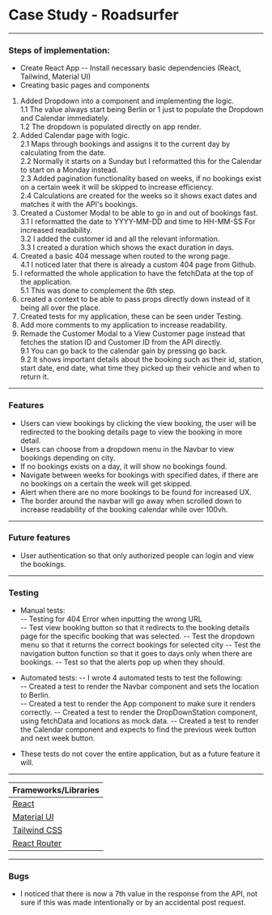 # Case Study - Roadsurfer

---

### Steps of implementation:

- Create React App
-- Install necessary basic dependencies (React, Tailwind, Material UI) 
- Creating basic pages and components  
1. Added Dropdown into a component and implementing the logic.  
  1.1 The value always start being Berlin or 1 just to populate the Dropdown and Calendar immediately.  
  1.2 The dropdown is populated directly on app render.  
2. Added Calendar page with logic.  
  2.1 Maps through bookings and assigns it to the current day by calculating from the date.  
  2.2 Normally it starts on a Sunday but I reformatted this for the Calendar to start on a Monday instead.  
  2.3 Added pagination functionality based on weeks, if no bookings exist on a certain week it will be skipped to increase efficiency.  
  2.4 Calculations are created for the weeks so it shows exact dates and matches it with the API's bookings.
3. Created a Customer Modal to be able to go in and out of bookings fast.  
  3.1 I reformatted the date to YYYY-MM-DD and time to HH-MM-SS For increased readability.    
  3.2 I added the customer id and all the relevant information.  
  3.3 I created a duration which shows the exact duration in days.  
4. Created a basic 404 message when routed to the wrong page.  
  4.1 I noticed later that there is already a custom 404 page from Github.  
5. I reformatted the whole application to have the fetchData at the top of the application.  
  5.1 This was done to complement the 6th step.  
6. created a context to be able to pass props directly down instead of it being all over the place.  
7. Created tests for my application, these can be seen under Testing.  
8. Add more comments to my application to increase readability.  
9. Remade the Customer Modal to a View Customer page instead that fetches the station ID and Customer ID from the API directly.  
  9.1 You can go back to the calendar gain by pressing go back.  
  9.2 It shows important details about the booking such as their id, station, start date, end date, what time they picked up their vehicle and when to return it.  


----

### Features
- Users can view bookings by clicking the view booking, the user will be redirected to the booking details page to view the booking in more detail.  
- Users can choose from a dropdown menu in the Navbar to view bookings depending on city.  
- If no bookings exists on a day, it will show no bookings found.  
- Navigate between weeks for bookings with specified dates, if there are no bookings on a certain the week will get skipped.
- Alert when there are no more bookings to be found for increased UX.
- The border around the navbar will go away when scrolled down to increase readability of the booking calendar while over 100vh.

---
### Future features

- User authentication so that only authorized people can login and view the bookings.

---

### Testing

- Manual tests:  
-- Testing for 404 Error when inputting the wrong URL  
-- Test view booking button so that it redirects to the booking details page for the specific booking that was selected.
-- Test the dropdown menu so that it returns the correct bookings for selected city 
-- Test the navigation button function so that it goes to days only when there are bookings.
-- Test so that the alerts pop up when they should.

- Automated tests:
-- I wrote 4 automated tests to test the following:  
-- Created a test to render the Navbar component and sets the location to Berlin.  
-- Created a test to render the App component to make sure it renders correctly. 
-- Created a test to render the DropDownStation component, using fetchData and locations as mock data. 
-- Created a test to render the Calendar component and expects to find the previous week button and next week button.

- These tests do not cover the entire application, but as a future feature it will.   

---


| Frameworks/Libraries  |
| -------- |
| [React](https://react.dev/) |
| [Material UI](https://mui.com/material-ui/) |
| [Tailwind CSS](https://tailwindcss.com/)    |
| [React Router](https://reactrouter.com/en/main) |

---

### Bugs
- I noticed that there is now a 7th value in the response from the API, not sure if this was made intentionally or by an accidental post request.